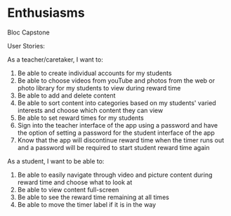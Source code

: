 # Enthusiasms
Bloc Capstone 

User Stories:

As a teacher/caretaker, I want to:  
  1. Be able to create individual accounts for my students
  2. Be able to choose videos from youTube and photos from the web or photo library for my students to view during reward time  
  3. Be able to add and delete content   
  4. Be able to sort content into categories based on my students' varied interests and choose which content they can view  
  5. Be able to set reward times for my students 
  6. Sign into the teacher interface of the app using a password and have the option of setting a password for the student interface of the app  
  7. Know that the app will discontinue reward time when the timer runs out and a password will be required to start student reward time again  

As a student, I want to be able to:  
  1. Be able to easily navigate through video and picture content during reward time and choose what to look at  
  2. Be able to view content full-screen  
  3. Be able to see the reward time remaining at all times  
  4. Be able to move the timer label if it is in the way  
